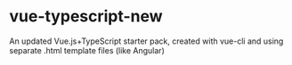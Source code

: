 # vue-typescript-new
An updated Vue.js+TypeScript starter pack, created with vue-cli and using separate .html template files (like Angular)
